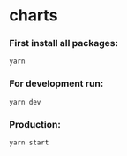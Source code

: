 # charts

### First install all packages:
`yarn`

### For development run:
`yarn dev`

### Production:
`yarn start`
